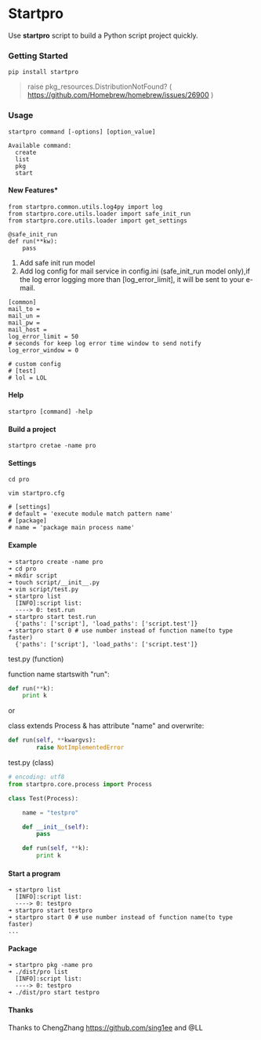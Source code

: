 # Startpro

Use **startpro** script to build a Python script project quickly.

### Getting Started

```shell
pip install startpro
```

> raise pkg_resources.DistributionNotFound? ( https://github.com/Homebrew/homebrew/issues/26900 )

### Usage

```shell
startpro command [-options] [option_value]

Available command:
  create
  list
  pkg
  start
```

#### New Features*

```shell
from startpro.common.utils.log4py import log
from startpro.core.utils.loader import safe_init_run
from startpro.core.utils.loader import get_settings

@safe_init_run
def run(**kw):
	pass

```
1. Add safe init run model
2. Add log config for mail service in config.ini (safe_init_run model only),if the log error logging more than [log_error_limit], it will be sent to your e-mail.
```shell
[common]
mail_to = 
mail_un = 
mail_pw = 
mail_host = 
log_error_limit = 50
# seconds for keep log error time window to send notify
log_error_window = 0

# custom config
# [test]
# lol = LOL
```


#### Help

```shell
startpro [command] -help
```

#### Build a project

```shell
startpro cretae -name pro
```

#### Settings

```shell
cd pro

vim startpro.cfg

# [settings]
# default = 'execute module match pattern name'
# [package]
# name = 'package main process name'

```

#### Example
```shell
➜ startpro create -name pro
➜ cd pro
➜ mkdir script
➜ touch script/__init__.py
➜ vim script/test.py
➜ startpro list
  [INFO]:script list:
  ----> 0: test.run
➜ startpro start test.run
  {'paths': ['script'], 'load_paths': ['script.test']}
➜ startpro start 0 # use number instead of function name(to type faster)
  {'paths': ['script'], 'load_paths': ['script.test']}

```

test.py (function)

function name startswith "run":

```python
def run(**k):
	print k
```
or

class extends Process & has attribute "name"
and overwrite:
```python
def run(self, **kwargvs):
        raise NotImplementedError
```

test.py (class)

```python
# encoding: utf8
from startpro.core.process import Process

class Test(Process):

	name = "testpro"

	def __init__(self):
		pass

	def run(self, **k):
		print k
```

#### Start a program
```shell
➜ startpro list
  [INFO]:script list:
  ----> 0: testpro
➜ startpro start testpro
➜ startpro start 0 # use number instead of function name(to type faster)
...
```

#### Package
```shell
➜ startpro pkg -name pro
➜ ./dist/pro list
  [INFO]:script list:
  ----> 0: testpro
➜ ./dist/pro start testpro

```

#### Thanks
Thanks to ChengZhang <https://github.com/sing1ee> and @LL




